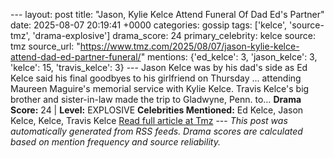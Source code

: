 --- layout: post title: "Jason, Kylie Kelce Attend Funeral Of Dad Ed's Partner" date: 2025-08-07 20:19:41 +0000 categories: gossip tags: ['kelce', 'source-tmz', 'drama-explosive'] drama_score: 24 primary_celebrity: kelce source: tmz source_url: "https://www.tmz.com/2025/08/07/jason-kylie-kelce-attend-dad-ed-partner-funeral/" mentions: {'ed_kelce': 3, 'jason_kelce': 3, 'kelce': 15, 'travis_kelce': 3} --- Jason Kelce was by his dad's side as Ed Kelce said his final goodbyes to his girlfriend on Thursday ... attending Maureen Maguire's memorial service with Kylie Kelce. Travis Kelce's big brother and sister-in-law made the trip to Gladwyne, Penn. to… **Drama Score:** 24 | **Level:** EXPLOSIVE **Celebrities Mentioned:** Ed Kelce, Jason Kelce, Kelce, Travis Kelce [Read full article at Tmz](https://www.tmz.com/2025/08/07/jason-kylie-kelce-attend-dad-ed-partner-funeral/) --- *This post was automatically generated from RSS feeds. Drama scores are calculated based on mention frequency and source reliability.*